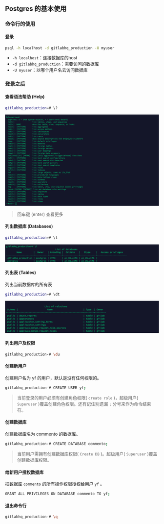 ## Postgres 的基本使用 
### 命令行的使用

#### 登录

``` bash
psql -h localhost -d gitlabhq_production -U myuser
```

* `-h localhost`：连接数据库的host
* `-d gitlabhq_production`：需要访问的数据库
* `-U myuser`：以哪个用户名去访问数据库

### 登录之后

#### 查看语法帮助 (Help)

``` bash
gitlabhq_production=# \?
```

[![help](postgres-help.png)](postgres-help.png)

> 回车键 (enter) 查看更多

#### 列出数据库 (Databases)

``` bash
gitlabhq_production=# \l
```

[![help](postgres-list-databases.png)](postgres-list-databases.png)

#### 列出表 (Tables)

列出当前数据库的所有表

``` bash
gitlabhq_production=# \dt
```

[![tables](postgres-list-tables.png)](postgres-list-tables.png)

#### 列出用户及权限

``` bash
gitlabhq_production-# \du
```

#### 创建新用户

创建用户名为 yf 的用户，默认是没有任何权限的。

``` bash
gitlabhq_production-# CREATE USER yf;
```

> 当前登录的用户必须有创建角色权限( `create role` )，超级用户( `Superuser` )覆盖创建角色权限。还有记住别遗漏 `;` 分号来作为命令结束符。

#### 创建数据库

创建数据库名为 commento 的数据库。

``` bash
gitlabhq_production-# CREATE DATABASE commento;
```

> 当前用户需拥有创建数据库权限( `Create DB` )。超级用户( `Superuser` )覆盖创建数据库权限。

#### 给新用户授权数据库

把数据库 `commento` 的所有操作权限授权给用户 `yf` 。

``` bash
GRANT ALL PRIVILEGES ON DATABASE commento TO yf;
```

#### 退出命令行

``` bash
gitlabhq_production-# \q
```
